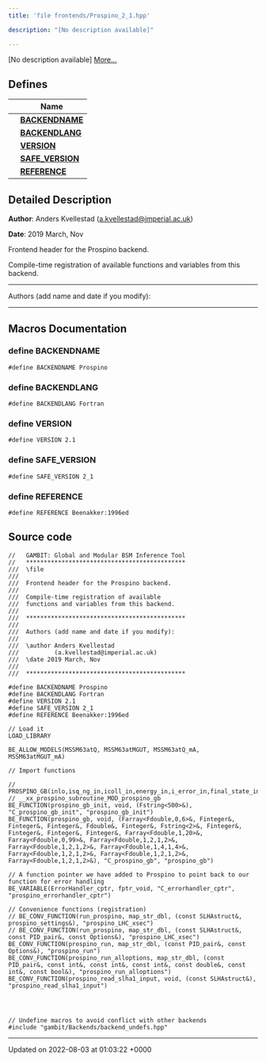```yaml
---
title: 'file frontends/Prospino_2_1.hpp'

description: "[No description available]"

---
```







[No description available] [More...](#detailed-description)

## Defines

|                | Name           |
| -------------- | -------------- |
|  | **[BACKENDNAME](/documentation/code/main/files/prospino__2__1_8hpp/#define-backendname)**  |
|  | **[BACKENDLANG](/documentation/code/main/files/prospino__2__1_8hpp/#define-backendlang)**  |
|  | **[VERSION](/documentation/code/main/files/prospino__2__1_8hpp/#define-version)**  |
|  | **[SAFE_VERSION](/documentation/code/main/files/prospino__2__1_8hpp/#define-safe-version)**  |
|  | **[REFERENCE](/documentation/code/main/files/prospino__2__1_8hpp/#define-reference)**  |

## Detailed Description


**Author**: Anders Kvellestad ([a.kvellestad@imperial.ac.uk](mailto:a.kvellestad@imperial.ac.uk)) 

**Date**: 2019 March, Nov

Frontend header for the Prospino backend.

Compile-time registration of available functions and variables from this backend.



------------------

Authors (add name and date if you modify):



------------------




## Macros Documentation

### define BACKENDNAME

```
#define BACKENDNAME Prospino
```


### define BACKENDLANG

```
#define BACKENDLANG Fortran
```


### define VERSION

```
#define VERSION 2.1
```


### define SAFE_VERSION

```
#define SAFE_VERSION 2_1
```


### define REFERENCE

```
#define REFERENCE Beenakker:1996ed
```


## Source code

```
//   GAMBIT: Global and Modular BSM Inference Tool
//   *********************************************
///  \file
///
///  Frontend header for the Prospino backend.
///
///  Compile-time registration of available
///  functions and variables from this backend.
///
///  *********************************************
///
///  Authors (add name and date if you modify):
///
///  \author Anders Kvellestad
///          (a.kvellestad@imperial.ac.uk)
///  \date 2019 March, Nov
///
///  *********************************************

#define BACKENDNAME Prospino
#define BACKENDLANG Fortran
#define VERSION 2.1
#define SAFE_VERSION 2_1
#define REFERENCE Beenakker:1996ed

// Load it
LOAD_LIBRARY

BE_ALLOW_MODELS(MSSM63atQ, MSSM63atMGUT, MSSM63atQ_mA, MSSM63atMGUT_mA)

// Import functions

// PROSPINO_GB(inlo,isq_ng_in,icoll_in,energy_in,i_error_in,final_state_in,ipart1_in,ipart2_in,isquark1_in,isquark2_in)
// __xx_prospino_subroutine_MOD_prospino_gb
BE_FUNCTION(prospino_gb_init, void, (Fstring<500>&), "C_prospino_gb_init", "prospino_gb_init")
BE_FUNCTION(prospino_gb, void, (Farray<Fdouble,0,6>&, Finteger&, Finteger&, Finteger&, Fdouble&, Finteger&, Fstring<2>&, Finteger&, Finteger&, Finteger&, Finteger&, Farray<Fdouble,1,20>&, Farray<Fdouble,0,99>&, Farray<Fdouble,1,2,1,2>&, Farray<Fdouble,1,2,1,2>&, Farray<Fdouble,1,4,1,4>&, Farray<Fdouble,1,2,1,2>&, Farray<Fdouble,1,2,1,2>&, Farray<Fdouble,1,2,1,2>&), "C_prospino_gb", "prospino_gb")

// A function pointer we have added to Prospino to point back to our function for error handling
BE_VARIABLE(ErrorHandler_cptr, fptr_void, "C_errorhandler_cptr", "prospino_errorhandler_cptr")

// Convenience functions (registration)
// BE_CONV_FUNCTION(run_prospino, map_str_dbl, (const SLHAstruct&, prospino_settings&), "prospino_LHC_xsec")
// BE_CONV_FUNCTION(run_prospino, map_str_dbl, (const SLHAstruct&, const PID_pair&, const Options&), "prospino_LHC_xsec")
BE_CONV_FUNCTION(prospino_run, map_str_dbl, (const PID_pair&, const Options&), "prospino_run")
BE_CONV_FUNCTION(prospino_run_alloptions, map_str_dbl, (const PID_pair&, const int&, const int&, const int&, const double&, const int&, const bool&), "prospino_run_alloptions")
BE_CONV_FUNCTION(prospino_read_slha1_input, void, (const SLHAstruct&), "prospino_read_slha1_input")




// Undefine macros to avoid conflict with other backends
#include "gambit/Backends/backend_undefs.hpp"
```


-------------------------------

Updated on 2022-08-03 at 01:03:22 +0000
